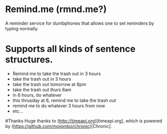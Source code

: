 # Remind.me (rmnd.me?)

A reminder service for dumbphones that allows one to set reminders by typing normally.

# Supports all kinds of sentence structures.
- Remind me to take the trash out in 3 hours
- take the trash out in 3 hours
- take the trash out tomorrow at 6pm
- take the trash out thurs 6am
- in 6 hours, do whatever
- this thrusday at 6, remind me to take the trash out
- remind me to do whatever 3 hours from now
- etc...

#Thanks
 Huge thanks to (http://timeapi.org)[timeapi.org], which is powered by (https://github.com/mojombo/chronic)[Chronic].